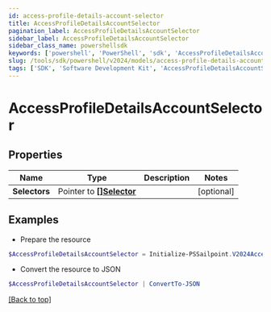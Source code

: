 ```yaml
---
id: access-profile-details-account-selector
title: AccessProfileDetailsAccountSelector
pagination_label: AccessProfileDetailsAccountSelector
sidebar_label: AccessProfileDetailsAccountSelector
sidebar_class_name: powershellsdk
keywords: ['powershell', 'PowerShell', 'sdk', 'AccessProfileDetailsAccountSelector'] 
slug: /tools/sdk/powershell/v2024/models/access-profile-details-account-selector
tags: ['SDK', 'Software Development Kit', 'AccessProfileDetailsAccountSelector']
---
```



# AccessProfileDetailsAccountSelector

## Properties

Name | Type | Description | Notes
------------ | ------------- | ------------- | -------------
**Selectors** |  Pointer to [**[]Selector**](selector) |  | [optional] 

## Examples

- Prepare the resource
```powershell
$AccessProfileDetailsAccountSelector = Initialize-PSSailpoint.V2024AccessProfileDetailsAccountSelector  -Selectors null
```

- Convert the resource to JSON
```powershell
$AccessProfileDetailsAccountSelector | ConvertTo-JSON
```


[[Back to top]](#) 

